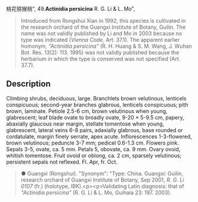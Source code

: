 桃花猕猴桃",
49.**Actinidia persicina** R. G. Li & L. Mo",

> Introduced from Rongshui Xian in 1992, this species is cultivated in the research orchard of the Guangxi Institute of Botany, Guilin. The name was not validly published by Li and Mo in 2003 because no type was indicated (*Vienna Code*, Art. 37.1). The apparent earlier homonym, *\"Actinidia persicina\"* (R. H. Huang &amp; S. M. Wang, J. Wuhan Bot. Res. 13(2): 113. 1995) was not validly published because the herbarium in which the type is conserved was not specified (Art. 37.7).

## Description
Climbing shrubs, deciduous, large. Branchlets brown velutinous, lenticels conspicuous; second-year branches glabrous, lenticels conspicuous; pith brown, laminate. Petiole 2.5-6 cm, brown velutinous when young, glabrescent; leaf blade ovate to broadly ovate, 9-20 × 5-9.5 cm, papery, abaxially glaucous near margin, stellate tomentose when young, glabrescent, lateral veins 6-8 pairs, adaxially glabrous, base rounded or cordatulate, margin finely serrate, apex acute. Inflorescences 1-3-flowered, brown velutinous; peduncle 3-7 mm; pedicel 0.6-1.3 cm. Flowers pink. Sepals 3-5, ovate, ca. 5 mm. Petals 5, obovate, ca. 9 mm. Ovary ovoid, whitish tomentose. Fruit ovoid or oblong, ca. 2 cm, sparsely velutinous; persistent sepals not reflexed. Fl. Apr, fr. Oct.

> ●  Guangxi (Rongshui).
  "Synonym": "Type: China. Guangxi: Guilin, research orchard of Guangxi Institute of Botany, Sep 2001, *R. G. Li 0107* (fr.) (holotype, IBK).&lt;p&gt;&lt;p&gt;Validating Latin diagnosis: that of *\"Actinidia persicina\"* (R. G. Li &amp; L. Mo, Guihaia 23: 197. 2003).
